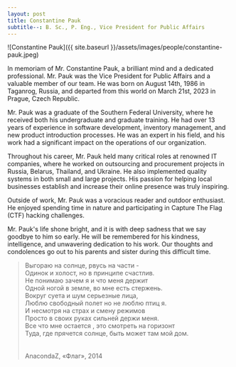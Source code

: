 ```yaml
---
layout: post
title: Constantine Pauk
subtitle--: B. Sc., P. Eng., Vice President for Public Affairs
---
```


![Constantine Pauk]({{ site.baseurl }}/assets/images/people/constantine-pauk.jpeg)

In memoriam  of Mr. Constantine Pauk, a brilliant mind and a dedicated professional. Mr. Pauk was the Vice President for Public Affairs  and a valuable member of our team. He was born on August 14th, 1986 in Taganrog, Russia, and departed from this world on March 21st, 2023 in Prague, Czech Republic.

Mr. Pauk was a graduate of the Southern Federal University, where he received both his undergraduate and graduate training. He had over 13 years of experience in software development, inventory management, and new product introduction processes. He was an expert in his field, and his work had a significant impact on the operations of our organization.

Throughout his career, Mr. Pauk held many critical roles at renowned IT companies, where he worked on outsourcing and procurement projects in Russia, Belarus, Thailand, and Ukraine. He also implemented quality systems in both small and large projects. His passion for helping local businesses establish and increase their online presence was truly inspiring.

Outside of work, Mr. Pauk was a voracious reader and outdoor enthusiast. He enjoyed spending time in nature and participating in Capture The Flag (CTF) hacking challenges.

Mr. Pauk's life shone bright, and it is with deep sadness that we say goodbye to him so early. He will be remembered for his kindness, intelligence, and unwavering dedication to his work. Our thoughts and condolences go out to his parents and sister during this difficult time.

> Выгораю на солнце, рвусь на части -\
> Одинок и холост, но в принципе счастлив.\
> Не понимаю зачем я и что меня держит\
> Одной ногой в земле, во мне есть стержень.\
> Вокруг суета и шум серьезные лица,\
> Люблю свободный полет но не люблю птиц я.\
> И несмотря на страх и смену режимов\
> Просто в своих руках сильней держи меня.\
> Все что мне остается , это смотреть на горизонт\
> Туда, где прячется солнце, быть может там мой дом.\
> \
> \
> АnacondaZ, «Флаг», 2014